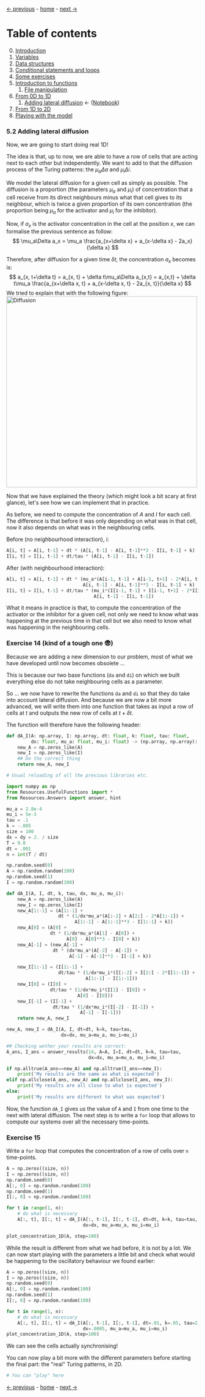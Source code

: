 [&larr; previous](6-1-From-0D-to-1D.md) - [home](https://guignardlab.github.io/CenTuri-Course-2022/) - [next &rarr;](7-From-1D-to-2D.md)

# Table of contents
0. [Introduction](0-Introduction.md)
1. [Variables](1-Variables.md)
2. [Data structures](2-Data-Structures.md)
3. [Conditional statements and loops](3-Conditional-Statements-Loops.md)
4. [Some exercises](4-Some-Exercises.md)
5. [Introduction to functions](5-0-Introduction-function.md)
    1. [File manipulation](5-1-File-manipulation.md)
6. [From 0D to 1D](6-1-From-0D-to-1D.md)
    1. [Adding lateral diffusion](6-2-Adding-lateral-diffusion.md) &larr; ([Notebook](../6-2-Adding-lateral-diffusion.ipynb))
7. [From 1D to 2D](7-From-1D-to-2D.md)
8. [Playing with the model](8-Playing-with-the-model.md)

### 5.2 Adding lateral diffusion
Now, we are going to start doing real 1D!

The idea is that, up to now, we are able to have a row of cells that are acting next to each other but independently. We want to add to that the diffusion process of the Turing patterns: the $\mu_a\Delta a$ and $\mu_i\Delta i$.

We model the lateral diffusion for a given cell as simply as possible. The diffusion is a proportion (the parameters $\mu_a$ and $\mu_i$) of concentration that a cell receive from its direct neighbours minus what that cell gives to its neighbour, which is twice a given proportion of its own concentration (the proportion being $\mu_a$ for the activator and $\mu_i$ for the inhibitor).

Now, if $a_x$ is the activator concentration in the cell at the position $x$, we can formalise the previous sentence as follow:
$$
\mu_a\Delta a_x = \mu_a \frac{a_{x+\delta x} + a_{x-\delta x} - 2a_x}{\delta x}
$$

Therefore, after diffusion for a given time $\delta t$, the concentration $a_x$ becomes is:
$$
a_{x, t+\delta t} = a_{x, t} + \delta t\mu_a\Delta a_{x,t} = a_{x,t} + \delta t\mu_a \frac{a_{x+\delta x, t} + a_{x-\delta x, t} - 2a_{x, t}}{\delta x}
$$
We tried to explain that with the following figure:
<img src="Images/Diffusion.png" alt="Diffusion" width="500"/>

Now that we have explained the theory (which might look a bit scary at first glance), let's see how we can implement that in practice.

As before, we need to compute the concentration of $A$ and $I$ for each cell.
The difference is that before it was only depending on what was in that cell, now it also depends on what was in the neighbouring cells.

Before (no neighbourhood interaction), i:
```python
A[i, t] = A[i, t-1] + dt * (A[i, t-1] - A[i, t-1]**3 - I[i, t-1] + k)
I[i, t] = I[i, t-1] + dt/tau * (A[i, t-1] - I[i, t-1])
```

After (with neighbourhood interaction):
```python
A[i, t] = A[i, t-1] + dt * (mu_a*(A[i-1, t-1] + A[i-1, t+1] - 2*A[i, t-1]) +\
                            A[i, t-1] - A[i, t-1]**3 - I[i, t-1] + k)
I[i, t] = I[i, t-1] + dt/tau * (mu_i*(I[i-1, t-1] + I[i-1, t+1] - 2*I[i, t-1]) +\
                                A[i, t-1] - I[i, t-1])
```

What it means in practice is that, to compute the concentration of the activator or the inhibitor for a given cell, not only we need to know what was happening at the previous time in that cell but we also need to know what was happening in the neighbouring cells.

### Exercise 14 (kind of a tough one 😨)

Because we are adding a new dimension to our problem, most of what we have developed until now becomes obsolete ...

This is because our two base functions (`da` and `di`) on which we built everything else do not take neighbouring cells as a parameter.

So ... we now have to rewrite the functions `da` and `di` so that they do take into account lateral diffusion. And because we are now a bit more advanced, we will write them into one function that takes as input a row of cells at $t$ and outputs the new row of cells at $t+\delta t$.

The function will therefore have the following header:
```python
def dA_I(A: np.array, I: np.array, dt: float, k: float, tau: float,
         dx: float, mu_a: float, mu_i: float) -> (np.array, np.array):
    new_A = np.zeros_like(A)
    new_I = np.zeros_like(I)
    ## Do the correct thing
    return new_A, new_I
```


```python
# Usual reloading of all the previous libraries etc.

import numpy as np
from Resources.UsefulFunctions import *
from Resources.Answers import answer, hint

mu_a = 2.8e-4
mu_i = 5e-3
tau = .1
k = -.005
size = 100
dx = dy = 2. / size
T = 9.0
dt = .001
n = int(T / dt)
```


```python
np.random.seed(0)
A = np.random.random(100)
np.random.seed(1)
I = np.random.random(100)

def dA_I(A, I, dt, k, tau, dx, mu_a, mu_i):
    new_A = np.zeros_like(A)
    new_I = np.zeros_like(I)
    new_A[1:-1] = (A[1:-1] +
                   dt * (1/dx*mu_a*(A[:-2] + A[2:] - 2*A[1:-1]) + 
                         A[1:-1] - A[1:-1]**3 - I[1:-1] + k))
    new_A[0] = (A[0] +
                dt * (1/dx*mu_a*(A[1] - A[0]) + 
                      A[0] - A[0]**3 - I[0] + k))
    new_A[-1] = (new_A[-1] + 
                 dt * (dx*mu_a*(A[-2] - A[-1]) + 
                       A[-1] - A[-1]**3 - I[-1] + k))

    new_I[1:-1] = (I[1:-1] +
                   dt/tau * (1/dx*mu_i*(I[:-2] + I[2:] - 2*I[1:-1]) + 
                             A[1:-1] - I[1:-1]))
    new_I[0] = (I[0] + 
                dt/tau * (1/dx*mu_i*(I[1] - I[0]) + 
                          A[0] - I[0]))
    new_I[-1] = (I[-1] + 
                 dt/tau * (1/dx*mu_i*(I[-2] - I[-1]) + 
                           A[-1] - I[-1]))
    return new_A, new_I

new_A, new_I = dA_I(A, I, dt=dt, k=k, tau=tau,
                    dx=dx, mu_a=mu_a, mu_i=mu_i)
```


```python
## Checking wether your results are correct:
A_ans, I_ans = answer_results(14, A=A, I=I, dt=dt, k=k, tau=tau,
                              dx=dx, mu_a=mu_a, mu_i=mu_i)

if np.alltrue(A_ans==new_A) and np.alltrue(I_ans==new_I):
    print('My results are the same as what is expected')
elif np.allclose(A_ans, new_A) and np.allclose(I_ans, new_I):
    print('My results are all close to what is expected')
else:
    print('My results are different to what was expected')
```

Now, the function `dA_I` gives us the value of `A` and `I` from one time to the next with lateral diffusion.
The next step is to write a `for` loop that allows to compute our systems over all the necessary time-points.

### Exercise 15
Write a `for` loop that computes the concentration of a row of cells over `n` time-points.


```python
A = np.zeros((size, n))
I = np.zeros((size, n))
np.random.seed(0)
A[:, 0] = np.random.random(100)
np.random.seed(1)
I[:, 0] = np.random.random(100)

for t in range(1, n):
    # do what is necessary
    A[:, t], I[:, t] = dA_I(A[:, t-1], I[:, t-1], dt=dt, k=k, tau=tau,
                            dx=dx, mu_a=mu_a, mu_i=mu_i)
```


```python
plot_concentration_1D(A, step=100)
```

While the result is different from what we had before, it is not by a lot.
We can now start playing with the parameters a little bit and check what would be happening to the oscillatory behaviour we found earlier:


```python
A = np.zeros((size, n))
I = np.zeros((size, n))
np.random.seed(0)
A[:, 0] = np.random.random(100)
np.random.seed(1)
I[:, 0] = np.random.random(100)

for t in range(1, n):
    # do what is necessary
    A[:, t], I[:, t] = dA_I(A[:, t-1], I[:, t-1], dt=.01, k=.05, tau=2,
                            dx=.0005, mu_a=mu_a, mu_i=mu_i)
plot_concentration_1D(A, step=100)
```

We can see the cells actually synchronising!

You can now play a bit more with the different parameters before starting the final part: the "real" Turing patterns, in 2D.


```python
# You can "play" here
```

[&larr; previous](6-1-From-0D-to-1D.md) - [home](https://guignardlab.github.io/CenTuri-Course-2022/) - [next &rarr;](7-From-1D-to-2D.md)